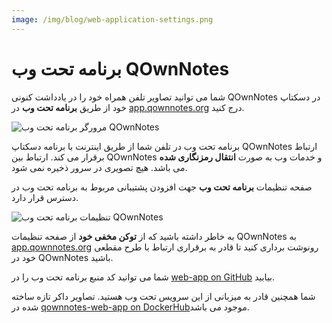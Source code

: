 ```yaml
---
image: /img/blog/web-application-settings.png
---
```


# برنامه تحت وب QOwnNotes

شما می توانید تصاویر تلفن همراه خود را در یادداشت کنونی QOwnNotes در دسکتاپ خود از طریق **برنامه تحت وب** در [app.qownnotes.org](https://app.qownnotes.org/) درج کنید.

![مرورگر برنامه تحت وب QOwnNotes](/img/blog/web-application-browser.png "تصاویر تلفن همراه خود را به QOwnNote در دسکتاپ ارسال کنید")

برنامه تحت وب در تلفن شما از طریق اینترنت با برنامه دسکتاپ QOwnNotes ارتباط برقرار می کند. ارتباط بین QOwnNotes و خدمات وب به صورت **انتقال رمزنگاری شده** می باشد. هیچ تصویری در سرور ذخیره نمی شود.

صفحه تنظیمات **برنامه تحت وب** جهت افزودن پشتیبانی مربوط به برنامه تحت وب در دسترس قرار دارد.

![تنظیمات برنامه تحت وب QOwnNotes](/img/blog/web-application-settings.png "ارتباط راه اندازی با برنامه تحت وب")

به خاطر داشته باشید که از **توکن مخفی خود** از صفحه تنظیمات QOwnNotes به [app.qownnotes.org](https://app.qownnotes.org/) رونوشت برداری کنید تا قادر به برقراری ارتباط با طرح مقطعی خود در QOwnNotes باشید.

شما می توانید کد منبع برنامه تحت وب را در [web-app on GitHub](https://github.com/qownnotes/web-app) بیابید.

شما همچنین قادر به میزبانی از این سرویس تحت وب هستید. تصاویر داکر تازه ساخته شده در [qownnotes-web-app on DockerHub](https://hub.docker.com/repository/docker/pbeke/qownnotes-web-app)موجود می باشد.
